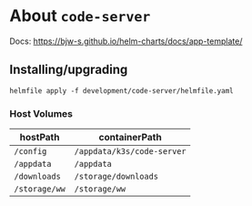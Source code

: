 About `code-server`
===
Docs: https://bjw-s.github.io/helm-charts/docs/app-template/


Installing/upgrading
---

```shell
helmfile apply -f development/code-server/helmfile.yaml
```

### Host Volumes

| hostPath      | containerPath              |
|---------------|----------------------------|
| `/config`     | `/appdata/k3s/code-server` |
| `/appdata`    | `/appdata`                 |
| `/downloads`  | `/storage/downloads`       |
| `/storage/ww` | `/storage/ww`              |
